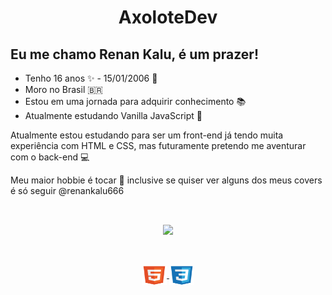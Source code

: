 <h1 style="text-align:center;">AxoloteDev</h1>

<h2>Eu me chamo Renan Kalu, é um prazer!</h2>

- Tenho 16 anos ✨ - 15/01/2006 🎉
- Moro no Brasil 🇧🇷 
- Estou em uma jornada para adquirir conhecimento 📚
- Atualmente estudando Vanilla JavaScript 🌱

<p> Atualmente estou estudando para ser um front-end já tendo muita experiência com HTML e CSS, mas futuramente pretendo me aventurar com o back-end 💻</p>

<p> Meu maior hobbie é tocar 🎸 inclusive se quiser ver alguns dos meus covers é só seguir @renankalu666</p>


##

<br>

<div align="center">
  <a href="https://github.com/Axolotedev">
  <img height="180em" src="https://github-readme-stats.vercel.app/api?username=AxoloteDev&show_icons=true&theme=synthwave&include_all_commits=true&count_private=true"/>
  
  ##
  
 <div style="display: inline_block; margin: auto;"><br>
     <img align="center" alt="Axolote-HTML" height="30" width="40" src="https://raw.githubusercontent.com/devicons/devicon/master/icons/html5/html5-original.svg">
  <img align="center" alt="Axolote-CSS" height="30" width="40" src="https://raw.githubusercontent.com/devicons/devicon/master/icons/css3/css3-original.svg">
</div>
  
  
  ##
  

<!--
**AxoloteDev/AxoloteDev** is a ✨ _special_ ✨ repository because its `README.md` (this file) appears on your GitHub profile.

Here are some ideas to get you started:

- 🔭 I’m currently working on ...
- 🌱 I’m currently learning ...
- 👯 I’m looking to collaborate on ...
- 🤔 I’m looking for help with ...
- 💬 Ask me about ...
